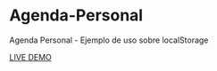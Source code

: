 # Agenda-Personal
 Agenda Personal - Ejemplo de uso sobre localStorage
 
 [LIVE DEMO](https://leaveamessage.000webhostapp.com/agenda) 

